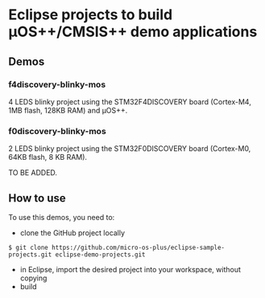 # Eclipse projects to build  µOS++/CMSIS++ demo applications

## Demos

### f4discovery-blinky-mos

4 LEDS blinky project using the STM32F4DISCOVERY board (Cortex-M4, 1MB flash, 128KB RAM) and µOS++.

### f0discovery-blinky-mos

2 LEDS blinky project using the STM32F0DISCOVERY board (Cortex-M0, 64KB flash, 8 KB RAM).

TO BE ADDED.

## How to use

To use this demos, you need to:

* clone the GitHub project locally
```
$ git clone https://github.com/micro-os-plus/eclipse-sample-projects.git eclipse-demo-projects.git
```
* in Eclipse, import the desired project into your workspace, without copying
* build
